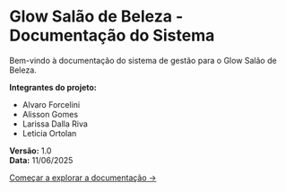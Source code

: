 # Glow Salão de Beleza - Documentação do Sistema

Bem-vindo à documentação do sistema de gestão para o Glow Salão de Beleza.

**Integrantes do projeto:**
- Alvaro Forcelini
- Alisson Gomes
- Larissa Dalla Riva
- Leticia Ortolan

**Versão:** 1.0  
**Data:** 11/06/2025

[Começar a explorar a documentação →](/1-introducao)